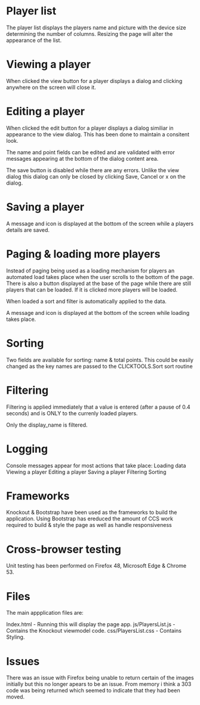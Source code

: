 Player list
===========
The player list displays the players name and picture with the device size determining the number of columns. Resizing the page will alter the appearance of the list.


Viewing a player
================
When clicked the view button for a player displays a dialog and clicking anywhere on the screen will close it.


Editing a player
================
When clicked the edit button for a player displays a dialog similiar in appearance to the view dialog. This has been done to maintain a consitent look.

The name and point fields can be edited and are validated with error messages appearing at the bottom of the dialog content area.

The save button is disabled while there are any errors. Unlike the view dialog this dialog can only be closed by clicking Save, Cancel or x on the dialog.


Saving a player
===============
A message and icon is displayed at the bottom of the screen while a players details are saved.


Paging & loading more players
=============================
Instead of paging being used as a loading mechanism for players an automated load takes place when the user scrolls to the bottom of the page. There is also a button displayed 
at the base of the page while there are still players that can be loaded. If it is clicked more players will be loaded.

When loaded a sort and filter is automatically applied to the data.

A message and icon is displayed at the bottom of the screen while loading takes place.

Sorting
=======
Two fields are available for sorting: name & total points. This could be easily changed as the key names are passed to the CLICKTOOLS.Sort sort routine


Filtering
=========
Filtering is applied immediately that a value is entered (after a pause of 0.4 seconds) and is ONLY to the currenly loaded players.

Only the display_name is filtered.


Logging
=======
Console messages appear for most actions that take place:
Loading data
Viewing a player
Editing a player
Saving a player
Filtering
Sorting


Frameworks
==========
Knockout & Bootstrap have been used as the frameworks to build the application. Using Bootstrap has ereduced the amount of CCS work required to build & style the page as well as handle responsiveness


Cross-browser testing
=====================
Unit testing has been performed on Firefox 48, Microsoft Edge & Chrome 53.


Files
=====

The main appplication files are:

Index.html - Running this will display the page app.
js/PlayersList.js - Contains the Knockout viewmodel code.
css/PlayersList.css - Contains Styling.


Issues
======
There was an issue with Firefox being unable to return certain of the images initially but this no longer apears to be an issue. From memory i think a 303 code was being returned which seemed to indicate that they had been moved.

